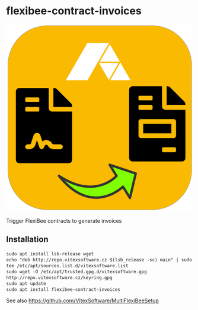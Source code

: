 # flexibee-contract-invoices

![app logo](flexibee-contract-invoices.svg?raw=true)

Trigger FlexiBee contracts to generate invoices



Installation
------------

```shell
sudo apt install lsb-release wget
echo "deb http://repo.vitexsoftware.cz $(lsb_release -sc) main" | sudo tee /etc/apt/sources.list.d/vitexsoftware.list
sudo wget -O /etc/apt/trusted.gpg.d/vitexsoftware.gpg http://repo.vitexsoftware.cz/keyring.gpg
sudo apt update
sudo apt install flexibee-contract-invoices
```

See also https://github.com/VitexSoftware/MultiFlexiBeeSetup

